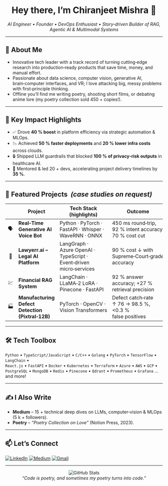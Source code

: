 <h1 align="center">Hey there, I’m Chiranjeet Mishra 👋</h1>
<p align="center">
  <em>AI Engineer • Founder • DevOps Enthusiast • Story‑driven Builder of RAG, Agentic AI & Multimodal Systems</em>
</p>

---

## 🚀 About Me
- Innovative tech leader with a track record of turning cutting‑edge research into production‑ready products that save time, money, and manual effort.  
- Passionate about data science, computer vision, generative AI, brain‑computer interfaces, and VR; I love attacking big, messy problems with first‑principle thinking.  
- Offline you’ll find me writing poetry, shooting short films, or debating anime lore (my poetry collection sold 450 + copies!).  

---

## 📌 Key Impact Highlights
- ✅ Drove **40 % boost** in platform efficiency via strategic automation & MLOps.  
- 📉 Achieved **50 % faster deployments** and **20 % lower infra costs** across clouds.  
- 🔒 Shipped LLM guardrails that blocked **100 % of privacy‑risk outputs** in healthcare AI.  
- 👥 Mentored & led 20 + devs, accelerating project delivery timelines by **35 %**.  

---

## 🌟 Featured Projects  *(case studies on request)*
| &nbsp; | Project | Tech Stack (highlights) | Outcome |
|:--:|---|---|---|
| 🗣️ | **Real‑Time Generative AI Voice Bot** | Python · PyTorch · FastAPI · Whisper · WaveRNN · ONNX | 450 ms round‑trip, 92 % intent accuracy, 70 % cost cut |
| 💼 | **Lawyerr.ai – Legal AI Platform** | LangGraph · Azure OpenAI · TypeScript · Event‑driven micro‑services | 90 % cost ↓ with Supreme‑Court‑grade accuracy |
| 💹 | **Financial RAG System** | LangChain · LLaMA‑2 LoRA · Pinecone · FastAPI | 92 % answer accuracy; +27 % retrieval precision |
| 🏭 | **Manufacturing Defect Detection (Pixtral‑12B)** | PyTorch · OpenCV · Vision Transformers | Defect catch‑rate ↑ 76 → 98.5 %, <0.3 % false positives |

---

## 🛠 Tech Toolbox
`Python` • `TypeScript/JavaScript` • `C/C++` • `Golang` • `PyTorch` • `TensorFlow` • `LangChain` •  
`React.js` • `FastAPI` • `Docker` • `Kubernetes` • `Terraform` • `Azure` • `AWS` • `GCP` •  
`PostgreSQL` • `MongoDB` • `Redis` • `Pinecone` • `Qdrant` • `Prometheus` • `Grafana` …and more!

---

## ✍️ I Also Write
- **Medium** – 15 + technical deep dives on LLMs, computer‑vision & MLOps (5 k + followers).  
- **Poetry** – *“Poetry Collection on Love”* (Notion Press, 2023).  

---

## 📫 Let’s Connect
[![LinkedIn](https://img.shields.io/badge/-LinkedIn-0A66C2?style=flat&logo=linkedin&logoColor=white)](https://www.linkedin.com/in/chiranjeetmishra/)
[![Medium](https://img.shields.io/badge/-Medium-000000?style=flat&logo=medium&logoColor=white)](https://medium.com/@chiranjeetmishra13)
[![Gmail](https://img.shields.io/badge/-Email-EA4335?style=flat&logo=gmail&logoColor=white)](mailto:chiranjeetmishra13@gmail.com)

---

<p align="center">
  <img src="https://github-readme-stats.vercel.app/api?username=The-Thought-Magician&show_icons=true&hide_border=true" alt="GitHub Stats">
  <br>
  <em>“Code is poetry, and sometimes my poetry turns into code.”</em>
</p>
